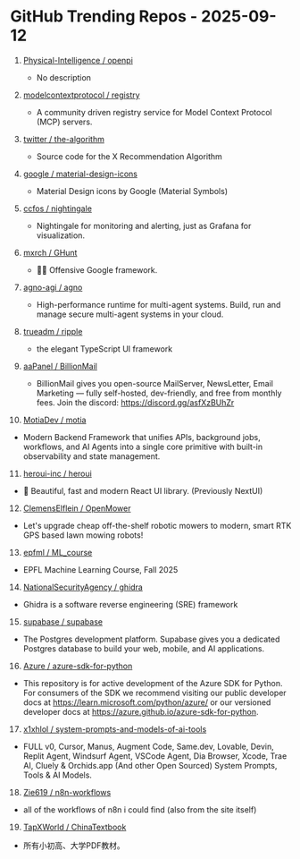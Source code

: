 # GitHub Trending Repos - 2025-09-12

1. [Physical-Intelligence /    openpi](https://github.com/Physical-Intelligence/openpi)
   - No description

2. [modelcontextprotocol /    registry](https://github.com/modelcontextprotocol/registry)
   - A community driven registry service for Model Context Protocol (MCP) servers.

3. [twitter /    the-algorithm](https://github.com/twitter/the-algorithm)
   - Source code for the X Recommendation Algorithm

4. [google /    material-design-icons](https://github.com/google/material-design-icons)
   - Material Design icons by Google (Material Symbols)

5. [ccfos /    nightingale](https://github.com/ccfos/nightingale)
   - Nightingale for monitoring and alerting, just as Grafana for visualization.

6. [mxrch /    GHunt](https://github.com/mxrch/GHunt)
   - 🕵️‍♂️ Offensive Google framework.

7. [agno-agi /    agno](https://github.com/agno-agi/agno)
   - High-performance runtime for multi-agent systems. Build, run and manage secure multi-agent systems in your cloud.

8. [trueadm /    ripple](https://github.com/trueadm/ripple)
   - the elegant TypeScript UI framework

9. [aaPanel /    BillionMail](https://github.com/aaPanel/BillionMail)
   - BillionMail gives you open-source MailServer, NewsLetter, Email Marketing — fully self-hosted, dev-friendly, and free from monthly fees. Join the discord: https://discord.gg/asfXzBUhZr

10. [MotiaDev /    motia](https://github.com/MotiaDev/motia)
   - Modern Backend Framework that unifies APIs, background jobs, workflows, and AI Agents into a single core primitive with built-in observability and state management.

11. [heroui-inc /    heroui](https://github.com/heroui-inc/heroui)
   - 🚀 Beautiful, fast and modern React UI library. (Previously NextUI)

12. [ClemensElflein /    OpenMower](https://github.com/ClemensElflein/OpenMower)
   - Let's upgrade cheap off-the-shelf robotic mowers to modern, smart RTK GPS based lawn mowing robots!

13. [epfml /    ML_course](https://github.com/epfml/ML_course)
   - EPFL Machine Learning Course, Fall 2025

14. [NationalSecurityAgency /    ghidra](https://github.com/NationalSecurityAgency/ghidra)
   - Ghidra is a software reverse engineering (SRE) framework

15. [supabase /    supabase](https://github.com/supabase/supabase)
   - The Postgres development platform. Supabase gives you a dedicated Postgres database to build your web, mobile, and AI applications.

16. [Azure /    azure-sdk-for-python](https://github.com/Azure/azure-sdk-for-python)
   - This repository is for active development of the Azure SDK for Python. For consumers of the SDK we recommend visiting our public developer docs at https://learn.microsoft.com/python/azure/ or our versioned developer docs at https://azure.github.io/azure-sdk-for-python.

17. [x1xhlol /    system-prompts-and-models-of-ai-tools](https://github.com/x1xhlol/system-prompts-and-models-of-ai-tools)
   - FULL v0, Cursor, Manus, Augment Code, Same.dev, Lovable, Devin, Replit Agent, Windsurf Agent, VSCode Agent, Dia Browser, Xcode, Trae AI, Cluely & Orchids.app (And other Open Sourced) System Prompts, Tools & AI Models.

18. [Zie619 /    n8n-workflows](https://github.com/Zie619/n8n-workflows)
   - all of the workflows of n8n i could find (also from the site itself)

19. [TapXWorld /    ChinaTextbook](https://github.com/TapXWorld/ChinaTextbook)
   - 所有小初高、大学PDF教材。

